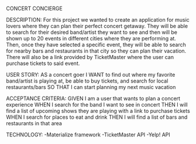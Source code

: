 CONCERT CONCIERGE

DESCRIPTION:
    For this project we wanted to create an application for music lovers where they can plan their perfect concert getaway. They will be able to search for their desired band/artist they want to see and then will be shown up to 20 events in different cities where they are performing at. Then, once they have selected a specific event, they will be able to search for nearby bars and restaurants in that city so they can plan their vacation. There will also be a link provided by TicketMaster where the user can purchase tickets to said event.

USER STORY:
    AS a concert goer
    I WANT to find out where my favorite band/artist is playing at, be able to buy tickets, and search for local restaurants/bars
    SO THAT I can start planning my next music vacation

ACCEPTANCE CRITERIA:
    GIVEN I am a user that wants to plan a concert experience
    WHEN I search for the band I want to see in concert
    THEN I will find a list of upcoming shows they are playing with a link to purchase tickets
    WHEN I search for places to eat and drink
    THEN  I will find a list of bars and restaurants in that area

TECHNOLOGY:
    -Materialize framework
    -TicketMaster API
    -Yelp! API
